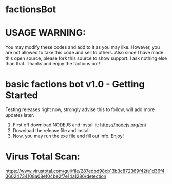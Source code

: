 # factionsBot

# USAGE WARNING:

You may modify these codes and add to it as you may like.
However, you are not allowed to take this code and sell to others.
Also since I have made this open source, please fork this source
to show support. I ask nothing else than that. Thanks and enjoy the factions bot!

# basic factions bot v1.0 - Getting Started
Testing releases right now, strongly advise this to follow, will add more updates later.
1. First off download NODEJS and install it: https://nodejs.org/en/
2. Download the release file and install
3. Now, you may run the exe file and fill out info. Enjoy!

# Virus Total Scan:
https://www.virustotal.com/gui/file/287edbd98cb13b3c872369f42fe1d36f436024734108a08ef04be2f7e14a1286/detection
